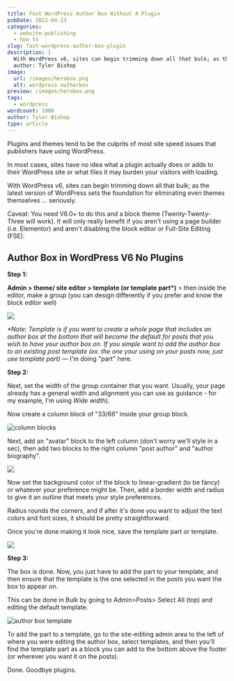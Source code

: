 ```yaml
---
title: Fast WordPress Author Box Without A Plugin
pubDate: 2022-04-23
categories:
  - website-publishing
  - how to
slug: fast-wordpress-author-box-plugin
description: |
  With WordPress v6, sites can begin trimming down all that bulk; as the latest version of WordPress sets the foundation.
  author: Tyler Bishop
image:
  url: /images/herobox.png
  alt: wordpress authorbox
preview: /images/herobox.png
tags:
  - wordpress
wordcount: 1000
author: Tyler Bishop
type: article
---
```


Plugins and themes tend to be the culprits of most site speed issues that publishers have using WordPress.

In most cases, sites have no idea what a plugin actually does or adds to their WordPress site or what files it may burden your visitors with loading.

With WordPress v6, sites can begin trimming down all that bulk; as the latest version of WordPress sets the foundation for eliminating even themes themselves ... seriously.

Caveat: You need V6.0+ to do this and a block theme (Twenty-Twenty-Three will work). It will only really benefit if you aren't using a page builder (i.e. Elementor) and aren't disabling the block editor or Full-Site Editing (FSE).

## Author Box in WordPress V6 No Plugins

**Step 1:**

**Admin > theme/ site editor > template (or template part\*)** \> then inside the editor, make a group (you can design differently if you prefer and know the block editor well)

![](/images/1669166463.png)

_\*Note: Template is if you want to create a whole page that includes an author box at the bottom that will become the default for posts that you wish to have your author box on. If you simple want to add the author box to an existing post template (ex. the one your using on your posts now, just use template part)_ — I'm doing "part" here.

**Step 2:**

Next, set the width of the group container that you want. Usually, your page already has a general width and alignment you can use as guidance - for my example, I'm using _Wide width_).

Now create a column block of "33/66" inside your group block.

![column blocks](/images/1669166776-1024x507.png)

Next, add an "avatar" block to the left column (don't worry we'll style in a sec), then add two blocks to the right column "post author" and "author biography".

![](/images/1669167030-1024x576.png)

  
Now set the background color of the block to linear-gradient (to be fancy) or whatever your preference might be. Then, add a border width and radius to give it an outline that meets your style preferences.

Radius rounds the corners, and if after it's done you want to adjust the text colors and font sizes, it should be pretty straightforward.

Once you're done making it look nice, save the template part or template.

![](/images/1669167760.png)

**Step 3:**

The box is done. Now, you just have to add the part to your template, and then ensure that the template is the one selected in the posts you want the box to appear on.

This can be done in Bulk by going to Admin>Posts> Select All (top) and editing the default template.

![author box template](/images/1669167942-1024x479.png)

To add the part to a template, go to the site-editing admin area to the left of where you were editing the author box, select templates, and then you'll find the template part as a block you can add to the bottom above the footer (or wherever you want it on the posts).

Done. Goodbye plugins.

